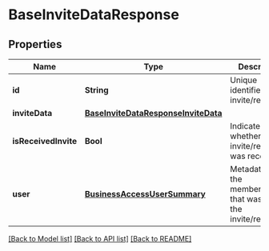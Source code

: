 # BaseInviteDataResponse

## Properties
Name | Type | Description | Notes
------------ | ------------- | ------------- | -------------
**id** | **String** | Unique identifier of the invite/request. | [optional] 
**inviteData** | [**BaseInviteDataResponseInviteData**](BaseInviteDataResponseInviteData.md) |  | [optional] 
**isReceivedInvite** | **Bool** | Indicates whether the invite/request was received. | [optional] 
**user** | [**BusinessAccessUserSummary**](BusinessAccessUserSummary.md) | Metadata for the member/partner that was sent the invite/request. | [optional] 

[[Back to Model list]](../README.md#documentation-for-models) [[Back to API list]](../README.md#documentation-for-api-endpoints) [[Back to README]](../README.md)


